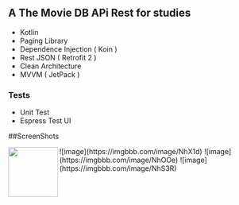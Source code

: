 ## A The Movie DB APi Rest for studies

- Kotlin
- Paging Library 
- Dependence Injection ( Koin )
- Rest JSON ( Retrofit 2 )
- Clean Architecture
- MVVM ( JetPack )

### Tests
- Unit Test
- Espress Test UI

##ScreenShots

<img align="left" width="100" height="100" src="https://imgbbb.com/image/NhEor">
![image](https://imgbbb.com/image/NhX1d)
![image](https://imgbbb.com/image/NhOOe)
![image](https://imgbbb.com/image/NhS3R)



